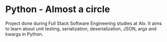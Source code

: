# Python - Almost a circle

Project done during Full Stack Software Engineering studies at Alx. It aims to learn about unit testing, serialization, deserialization, JSON, args and kwargs in Python.
